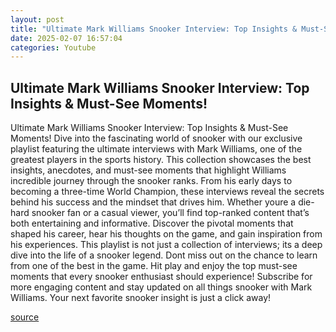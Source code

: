 ```yaml
---
layout: post
title: "Ultimate Mark Williams Snooker Interview: Top Insights & Must-See Moments!"
date: 2025-02-07 16:57:04
categories: Youtube
---
```


## Ultimate Mark Williams Snooker Interview: Top Insights & Must-See Moments!

Ultimate Mark Williams Snooker Interview: Top Insights & Must-See Moments!
Dive into the fascinating world of snooker with our exclusive playlist featuring the ultimate interviews with Mark Williams, one of the greatest players in the sports history. This collection showcases the best insights, anecdotes, and must-see moments that highlight Williams incredible journey through the snooker ranks.
From his early days to becoming a three-time World Champion, these interviews reveal the secrets behind his success and the mindset that drives him. Whether youre a die-hard snooker fan or a casual viewer, you’ll find top-ranked content that’s both entertaining and informative. 
Discover the pivotal moments that shaped his career, hear his thoughts on the game, and gain inspiration from his experiences. This playlist is not just a collection of interviews; its a deep dive into the life of a snooker legend. 
Dont miss out on the chance to learn from one of the best in the game. Hit play and enjoy the top must-see moments that every snooker enthusiast should experience! Subscribe for more engaging content and stay updated on all things snooker with Mark Williams. Your next favorite snooker insight is just a click away!

[source](https://www.youtube.com/playlist?list=PLLkzyMGsB0K1HQwL8vOopv9S7aqmkC7KM)